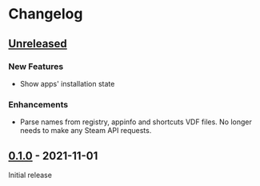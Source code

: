 # Changelog

## [Unreleased]

### New Features
- Show apps' installation state

### Enhancements
- Parse names from registry, appinfo and shortcuts VDF files. No longer needs to make
  any Steam API requests.

## [0.1.0] - 2021-11-01

Initial release

[unreleased]: https://github.com/rfvgyhn/proton-usage/compare/v0.1.0...HEAD
[0.1.0]: https://github.com/rfvgyhn/proton-usage/compare/78210cf...v0.1.0